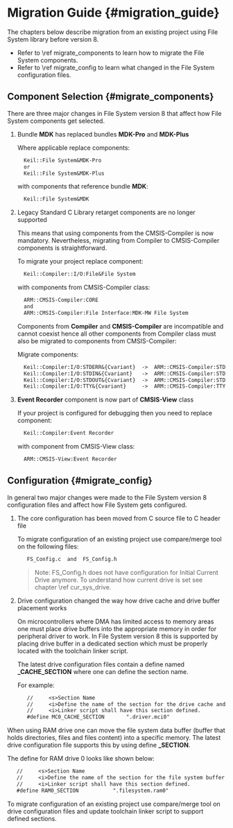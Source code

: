 # Migration Guide {#migration_guide}

The chapters below describe migration from an existing project using File System library before version 8.

- Refer to \ref migrate_components to learn how to migrate the File System components.
- Refer to \ref migrate_config to learn what changed in the File System configuration files.

## Component Selection {#migrate_components}

There are three major changes in File System version 8 that affect how File System components
get selected.

1. Bundle **MDK** has replaced bundles **MDK-Pro** and **MDK-Plus**

   Where applicable replace components:

   ```txt
     Keil::File System&MDK-Pro
     or
     Keil::File System&MDK-Plus
   ```

   with components that reference bundle **MDK**:

   ```txt
     Keil::File System&MDK
   ```

2. Legacy Standard C Library retarget components are no longer supported

   This means that using components from the CMSIS-Compiler is now mandatory. Nevertheless,
   migrating from Compiler to CMSIS-Compiler components is straightforward.

   To migrate your project replace component:

   ```txt
     Keil::Compiler::I/O:File&File System
   ```

   with components from CMSIS-Compiler class:

   ```txt
     ARM::CMSIS-Compiler:CORE
     and
     ARM::CMSIS-Compiler:File Interface:MDK-MW File System
   ```

   Components from **Compiler** and **CMSIS-Compiler** are incompatible and cannot coexist hence all other components from Compiler class must also be migrated to components from CMSIS-Compiler:

   Migrate components:

   ```txt
     Keil::Compiler:I/O:STDERR&{Cvariant}  ->  ARM::CMSIS-Compiler:STDERR:{Csub}
     Keil::Compiler:I/O:STDIN&{Cvariant}   ->  ARM::CMSIS-Compiler:STDIN:{Csub}
     Keil::Compiler:I/O:STDOUT&{Cvariant}  ->  ARM::CMSIS-Compiler:STDOUT:{Csub}
     Keil::Compiler:I/O:TTY&{Cvariant}     ->  ARM::CMSIS-Compiler:TTY:{Csub}
   ```

3. **Event Recorder** component is now part of **CMSIS-View** class

   If your project is configured for debugging then you need to replace component:

   ```txt
     Keil::Compiler:Event Recorder
   ```

   with component from CMSIS-View class:

   ```txt
     ARM::CMSIS-View:Event Recorder
   ```

## Configuration {#migrate_config}

In general two major changes were made to the File System version 8 configuration files and affect
how File System gets configured.

1. The core configuration has been moved from C source file to C header file

   To migrate configuration of an existing project use compare/merge tool on the following files:

   ```txt
      FS_Config.c  and  FS_Config.h
   ```

   > Note: FS_Config.h does not have configuration for Initial Current Drive anymore. To understand how current drive is set see chapter \ref cur_sys_drive.

2. Drive configuration changed the way how drive cache and drive buffer placement works

   On microcontrollers where DMA has limited access to memory areas one must place drive buffers into the appropriate memory in order for peripheral driver to work. In File System version 8 this is supported by placing drive buffer in a dedicated section which must be properly located with the toolchain linker script.

   The latest drive configuration files contain a define named **_CACHE_SECTION** where one can define the section name.

   For example:

   ```txt
      //     <s>Section Name
      //     <i>Define the name of the section for the drive cache and drive buffers.
      //     <i>Linker script shall have this section defined.
      #define MC0_CACHE_SECTION       ".driver.mci0"
   ```
  
  When using RAM drive one can move the file system data buffer (buffer that holds directories, files and files content) into a specific memory. The latest drive configuration file supports this by using define **_SECTION**.

  The define for RAM drive 0 looks like shown below:

  ```txt
     //     <s>Section Name
     //     <i>Define the name of the section for the file system buffer.
     //     <i>Linker script shall have this section defined.
     #define RAM0_SECTION           ".filesystem.ram0"
  ```

  To migrate configuration of an existing project use compare/merge tool on drive configuration files and update toolchain linker script to support defined sections.

